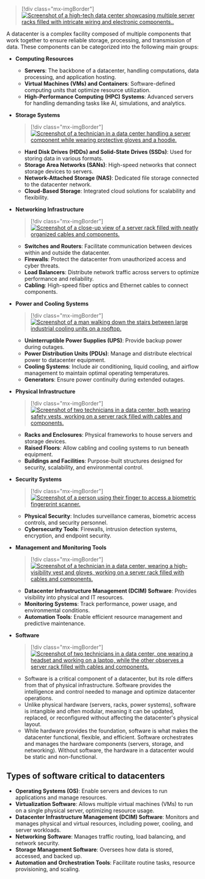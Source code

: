 >[!div class="mx-imgBorder"]
>[![Screenshot of a high-tech data center showcasing multiple server racks filled with intricate wiring and electronic components..](../media/datacenters-components.jpg)](../media/datacenters-components.jpg#lightbox)

A datacenter is a complex facility composed of multiple components that work together to ensure reliable storage, processing, and transmission of data. These components can be categorized into the following main groups:

- **Computing Resources**
  - **Servers**: The backbone of a datacenter, handling computations, data processing, and application hosting.
  - **Virtual Machines (VMs) and Containers**: Software-defined computing units that optimize resource utilization.
  - **High-Performance Computing (HPC) Systems**: Advanced servers for handling demanding tasks like AI, simulations, and analytics.

- **Storage Systems**
    >[!div class="mx-imgBorder"]
    >[![Screenshot of a technician in a data center handling a server component while wearing protective gloves and a hoodie.](../media/storage-systems.png)](../media/storage-systems.png#lightbox)
  - **Hard Disk Drives (HDDs) and Solid-State Drives (SSDs)**: Used for storing data in various formats.
  - **Storage Area Networks (SANs)**: High-speed networks that connect storage devices to servers.
  - **Network-Attached Storage (NAS)**: Dedicated file storage connected to the datacenter network.
  - **Cloud-Based Storage**: Integrated cloud solutions for scalability and flexibility.

- **Networking Infrastructure**
    >[!div class="mx-imgBorder"]
    >[![Screenshot of a close-up view of a server rack filled with neatly organized cables and components.](../media/networking-infrastructure.png)](../media/networking-infrastructure.png#lightbox)
  - **Switches and Routers**: Facilitate communication between devices within and outside the datacenter.
  - **Firewalls**: Protect the datacenter from unauthorized access and cyber threats.
  - **Load Balancers**: Distribute network traffic across servers to optimize performance and reliability.
  - **Cabling**: High-speed fiber optics and Ethernet cables to connect components.

- **Power and Cooling Systems**
    >[!div class="mx-imgBorder"]
    >[![Screenshot of a man walking down the stairs between large industrial cooling units on a rooftop.](../media/power-cooling-systems.jpg)](../media/power-cooling-systems.jpg#lightbox)
  - **Uninterruptible Power Supplies (UPS)**: Provide backup power during outages.
  - **Power Distribution Units (PDUs)**: Manage and distribute electrical power to datacenter equipment.
  - **Cooling Systems**: Include air conditioning, liquid cooling, and airflow management to maintain optimal operating temperatures.
  - **Generators**: Ensure power continuity during extended outages.

- **Physical Infrastructure**
    >[!div class="mx-imgBorder"]
    >[![Screenshot of two technicians in a data center, both wearing safety vests, working on a server rack filled with cables and components.](../media/physical-infrastructure.png)](../media/physical-infrastructure.png#lightbox)
  - **Racks and Enclosures**: Physical frameworks to house servers and storage devices.
  - **Raised Floors**: Allow cabling and cooling systems to run beneath equipment.
  - **Buildings and Facilities**: Purpose-built structures designed for security, scalability, and environmental control.

- **Security Systems**
    >[!div class="mx-imgBorder"]
    >[![Screenshot of a person using their finger to access a biometric fingerprint scanner.](../media/security-systems.png)](../media/security-systems.png#lightbox)
  - **Physical Security**: Includes surveillance cameras, biometric access controls, and security personnel.
  - **Cybersecurity Tools**: Firewalls, intrusion detection systems, encryption, and endpoint security.

- **Management and Monitoring Tools**
    >[!div class="mx-imgBorder"]
    >[![Screenshot of a technician in a data center, wearing a high-visibility vest and gloves, working on a server rack filled with cables and components.](../media/management-monitoring-tools.jpg)](../media/management-monitoring-tools.jpg#lightbox)
  - **Datacenter Infrastructure Management (DCIM) Software**: Provides visibility into physical and IT resources.
  - **Monitoring Systems**: Track performance, power usage, and environmental conditions.
  - **Automation Tools**: Enable efficient resource management and predictive maintenance.

- **Software**
    >[!div class="mx-imgBorder"]
    >[![Screenshot of two technicians in a data center, one wearing a headset and working on a laptop, while the other observes a server rack filled with cables and components.](../media/software.jpg)](../media/software.jpg#lightbox)
  - Software is a critical component of a datacenter, but its role differs from that of physical infrastructure. Software provides the intelligence and control needed to manage and optimize datacenter operations.
  - Unlike physical hardware (servers, racks, power systems), software is intangible and often modular, meaning it can be updated, replaced, or reconfigured without affecting the datacenter's physical layout.
  - While hardware provides the foundation, software is what makes the datacenter functional, flexible, and efficient. Software orchestrates and manages the hardware components (servers, storage, and networking). Without software, the hardware in a datacenter would be static and non-functional.

## Types of software critical to datacenters

- **Operating Systems (OS)**: Enable servers and devices to run applications and manage resources.
- **Virtualization Software**: Allows multiple virtual machines (VMs) to run on a single physical server, optimizing resource usage.
- **Datacenter Infrastructure Management (DCIM) Software**: Monitors and manages physical and virtual resources, including power, cooling, and server workloads.
- **Networking Software**: Manages traffic routing, load balancing, and network security.
- **Storage Management Software**: Oversees how data is stored, accessed, and backed up.
- **Automation and Orchestration Tools**: Facilitate routine tasks, resource provisioning, and scaling.
